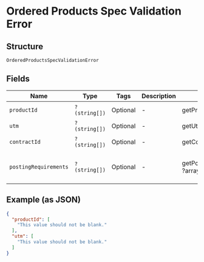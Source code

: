 
# Ordered Products Spec Validation Error

## Structure

`OrderedProductsSpecValidationError`

## Fields

| Name | Type | Tags | Description | Getter | Setter |
|  --- | --- | --- | --- | --- | --- |
| `productId` | `?(string[])` | Optional | - | getProductId(): ?array | setProductId(?array productId): void |
| `utm` | `?(string[])` | Optional | - | getUtm(): ?array | setUtm(?array utm): void |
| `contractId` | `?(string[])` | Optional | - | getContractId(): ?array | setContractId(?array contractId): void |
| `postingRequirements` | `?(string[])` | Optional | - | getPostingRequirements(): ?array | setPostingRequirements(?array postingRequirements): void |

## Example (as JSON)

```json
{
  "productId": [
    "This value should not be blank."
  ],
  "utm": [
    "This value should not be blank."
  ]
}
```

